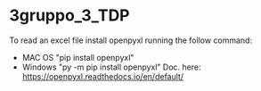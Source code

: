# 3gruppo_3_TDP

To read an excel file install openpyxl running the follow command: 
- MAC OS "pip install openpyxl"
- Windows "py -m pip install openpyxl"
Doc. here: https://openpyxl.readthedocs.io/en/default/

